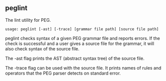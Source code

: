 peglint
-------

The lint utility for PEG.

```
usage: peglint [-ast] [-trace] [grammar file path] [source file path]
```

peglint checks syntax of a given PEG grammar file and reports errors. If the check is successful and a user gives a source file for the grammar, it will also check syntax of the source file.

The -ast flag prints the AST (abstract syntax tree) of the source file.

The -trace flag can be used with the source file. It prints names of rules and operators that the PEG parser detects on standard error.

